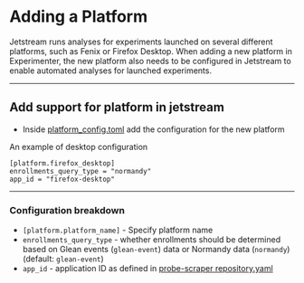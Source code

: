 # Adding a Platform

Jetstream runs analyses for experiments launched on several different platforms, such as Fenix or Firefox Desktop. When adding a new platform in Experimenter, the new platform also needs to be configured in Jetstream to enable automated analyses for launched experiments.

---
## Add support for platform in jetstream
- Inside [platform_config.toml](https://github.com/mozilla/jetstream/blob/main/platform_config.toml) add the configuration for the new platform


An example of desktop configuration
```
[platform.firefox_desktop]
enrollments_query_type = "normandy"
app_id = "firefox-desktop"
```

---
### Configuration breakdown
- `[platform.platform_name]` - Specify platform name
- `enrollments_query_type` - whether enrollments should be determined based on Glean events (`glean-event`) data or Normandy data (`normandy`) (default: `glean-event`)
- `app_id` - application ID as defined in [probe-scraper repository.yaml](https://github.com/mozilla/probe-scraper/blob/main/repositories.yaml)
